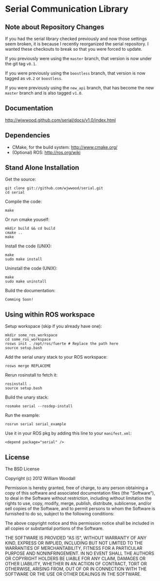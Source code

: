 # Serial Communication Library

## Note about Repository Changes

If you had the serial library checked previously and now those settings seem broken, it is because I recently reorganized the serial repository.  I wanted these checkouts to break so that you were forced to update.

If you previously were using the `master` branch, that version is now under the git tag `v0.1`.

If you were previously using the `boostless` branch, that version is now tagged as `v0.2` or `boostless`.

If you were previously using the `new_api` branch, that has become the new `master` branch and is also tagged `v1.0`.

## Documentation

http://wjwwood.github.com/serial/docs/v1.0/index.html

## Dependencies

* CMake, for the build system: http://www.cmake.org/
* (Optional) ROS: http://ros.org/wiki

## Stand Alone Installation

Get the source:

    git clone git://github.com/wjwwood/serial.git
    cd serial

Compile the code:

    make

Or run cmake youself:

    mkdir build && cd build
    cmake ..
    make

Install the code (UNIX):

    make
    sudo make install

Uninstall the code (UNIX):

    make
    sudo make uninstall

Build the documentation:

    Comming Soon!

## Using within ROS workspace

Setup workspace (skip if you already have one):

    mkdir some_ros_workspace
    cd some_ros_workspace
    rosws init . /opt/ros/fuerte # Replace the path here
    source setup.bash

Add the serial unary stack to your ROS workspace:
    
    rosws merge REPLACEME
    
Rerun rosinstall to fetch it:
    
    rosinstall .
    source setup.bash

Build the unary stack:

    rosmake serial --rosdep-install

Run the example:

    rosrun serial serial_example

Use it in your ROS pkg by adding this line to your `manifest.xml`:

    <depend package="serial" />

## License

The BSD License

Copyright (c) 2012 William Woodall

Permission is hereby granted, free of charge, to any person obtaining a copy
of this software and associated documentation files (the "Software"), to deal
in the Software without restriction, including without limitation the rights
to use, copy, modify, merge, publish, distribute, sublicense, and/or sell
copies of the Software, and to permit persons to whom the Software is
furnished to do so, subject to the following conditions:

The above copyright notice and this permission notice shall be included in
all copies or substantial portions of the Software.

THE SOFTWARE IS PROVIDED "AS IS", WITHOUT WARRANTY OF ANY KIND, EXPRESS OR
IMPLIED, INCLUDING BUT NOT LIMITED TO THE WARRANTIES OF MERCHANTABILITY,
FITNESS FOR A PARTICULAR PURPOSE AND NONINFRINGEMENT. IN NO EVENT SHALL THE
AUTHORS OR COPYRIGHT HOLDERS BE LIABLE FOR ANY CLAIM, DAMAGES OR OTHER
LIABILITY, WHETHER IN AN ACTION OF CONTRACT, TORT OR OTHERWISE, ARISING FROM,
OUT OF OR IN CONNECTION WITH THE SOFTWARE OR THE USE OR OTHER DEALINGS IN
THE SOFTWARE.
